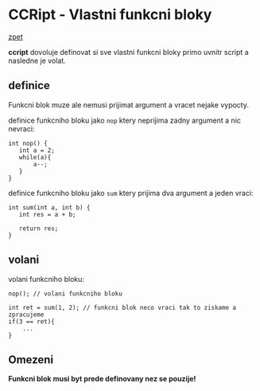 # CCRipt - Vlastni funkcni bloky

[zpet](../readme.md)

**ccript** dovoluje definovat si sve vlastni funkcni bloky primo uvnitr script a nasledne je volat.

## definice 

Funkcni blok muze ale nemusi prijimat argument a vracet nejake vypocty.

definice funkcniho bloku jako `nop` ktery neprijima zadny argument a nic nevraci:

 ```
int nop() {
    int a = 2;
    while(a){
        a--;
    }
}
 ```
 
 
definice funkcniho bloku jako `sum` ktery prijima dva argument a jeden vraci:
 
 ```
int sum(int a, int b) {
	int res = a + b;

	return res;
}
 ```


## volani

volani funkcniho bloku:

```
nop(); // volani funkcniho bloku

int ret = sum(1, 2); // funkcni blok neco vraci tak to ziskame a zpracujeme
if(3 == ret){
    ...
}

```

## Omezeni

**Funkcni blok musi byt prede definovany nez se pouzije!**


